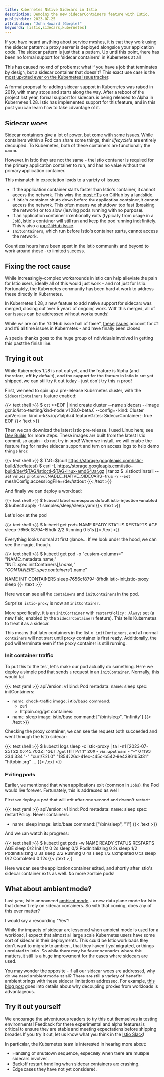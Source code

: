 ```yaml
---
title: Kubernetes Native Sidecars in Istio
description: Demoing the new SidecarContainers feature with Istio.
publishdate: 2023-07-25
attribution: "John Howard (Google)"
keywords: [istio,sidecars,kubernetes]
---
```


If you have heard anything about service meshes, it is that they work using the sidecar pattern: a proxy server is deployed alongside your application code.
The sidecar pattern is just that: a pattern.
Up until this point, there has been no formal support for 'sidecar containers' in Kubernetes at all.

This has caused no end of problems: what if you have a job that terminates by design, but a sidecar container that doesn't?
This exact use case is the [most upvoted ever on the Kubernetes issue tracker](https://github.com/kubernetes/kubernetes/issues/25908).

A formal proposal for adding sidecar support in Kubernetes was raised in 2019, with many stops and starts along the way.
After a reboot of the project last year, formal support for sidecars is being released to Alpha in Kubernetes 1.28.
Istio has implemented support for this feature, and in this post you can learn how to take advantage of it.

## Sidecar woes

Sidecar containers give a lot of power, but come with some issues.
While containers within a Pod can share some things, their *lifecycle's* are entirely decoupled.
To Kubernetes, both of these containers are functionally the same.

However, in Istio they are not the same - the Istio container is required for the primary application container to run,
and has no value without the primary application container.

This mismatch in expectation leads to a variety of issues:
* If the application container starts faster than Istio's container, it cannot access the network.
  This wins the [most +1's](https://github.com/istio/istio/issues/11130) on GitHub by a landslide.
* If Istio's container shuts down before the application container, it cannot access the network.
  This often means we shutdown too fast (breaking the network) or too slow (leaving pods running with no purpose).
* If an application container intentionally exits (typically from usage in a `Job`), Istio's container will still run and keep the pod running indefinitely.
  This is also a [top GitHub issue](https://github.com/istio/istio/issues/11659).
* `InitContainers`, which run before Istio's container starts, cannot access the network.

Countless hours have been spent in the Istio community and beyond to work around these - to limited success.

## Fixing the root cause

While increasingly-complex workarounds in Istio can help alleviate the pain for Istio users, ideally all of this would just work - and not just for Istio.
Fortunately, the Kubernetes community has been hard at work to address these directly in Kubernetes.

In Kubernetes 1.28, a new feature to add native support for sidecars was merged, closing out over 5 years of ongoing work.
With this merged, all of our issues can be addressed without workarounds!

While we are on the "GitHub issue hall of fame", [these](https://github.com/kubernetes/kubernetes/issues/25908) [issues](https://github.com/kubernetes/kubernetes/issues/65502) account for #1 and #6 all time issues in Kubernetes - and have finally been closed!

A special thanks goes to the huge group of individuals involved in getting this past the finish line.

## Trying it out

While Kubernetes 1.28 is not out yet, and the feature is Alpha (and therefore, off by default), and the support for the feature in Istio is not yet shipped, we can still try it out today - just don't try this in prod!

First, we need to spin up a pre-release Kubernetes cluster, with the `SidecarContainers` feature enabled:

{{< text shell >}}
$ cat <<EOF | kind create cluster --name sidecars --image gcr.io/istio-testing/kind-node:v1.28.0-beta.0 --config=-
kind: Cluster
apiVersion: kind.x-k8s.io/v1alpha4
featureGates:
  SidecarContainers: true
EOF
{{< /text >}}

Then we can download the latest Istio pre-release. I used Linux here; see [Dev Builds](https://github.com/istio/istio/wiki/dev-builds) for more steps.
These images are built from the latest Istio commit, so again - do not try in prod!
When we install, we will enable the feature flag for native sidecar support and turn on access logs to help demo things later.

{{< text shell >}}
$ TAG=$(curl https://storage.googleapis.com/istio-build/dev/latest)
$ curl -L https://storage.googleapis.com/istio-build/dev/$TAG/istioctl-$TAG-linux-amd64.tar.gz | tar xz
$ ./istioctl install --set values.pilot.env.ENABLE_NATIVE_SIDECARS=true -y --set meshConfig.accessLogFile=/dev/stdout
{{< /text >}}

And finally we can deploy a workload:

{{< text shell >}}
$ kubectl label namespace default istio-injection=enabled
$ kubectl apply -f samples/sleep/sleep.yaml
{{< /text >}}

Let's look at the pod:

{{< text shell >}}
$ kubectl get pods
NAME                     READY   STATUS    RESTARTS   AGE
sleep-7656cf8794-8fhdk   2/2     Running   0          51s
{{< /text >}}

Everything looks normal at first glance...
If we look under the hood, we can see the magic, though.

{{< text shell >}}
$ kubectl get pod -o "custom-columns="\
"NAME:.metadata.name,"\
"INIT:.spec.initContainers[*].name,"\
"CONTAINERS:.spec.containers[*].name"

NAME                     INIT                     CONTAINERS
sleep-7656cf8794-8fhdk   istio-init,istio-proxy   sleep
{{< /text >}}

Here we can see all the `containers` and `initContainers` in the pod.

Surprise! `istio-proxy` is now an `initContainer`.

More specifically, it is an `initContainer` with `restartPolicy: Always` set (a new field, enabled by the `SidecarContainers` feature).
This tells Kubernetes to treat it as a sidecar.

This means that later containers in the list of `initContainers`, and all normal `containers` will not start until proxy container is first ready.
Additionally, the pod will terminate even if the proxy container is still running.

### Init container traffic

To put this to the test, let's make our pod actually do something.
Here we deploy a simple pod that sends a request in an `initContainer`.
Normally, this would fail.

{{< text yaml >}}
apiVersion: v1
kind: Pod
metadata:
  name: sleep
spec:
  initContainers:
  - name: check-traffic
    image: istio/base
    command:
    - curl
    - httpbin.org/get
  containers:
  - name: sleep
    image: istio/base
    command: ["/bin/sleep", "infinity"]
{{< /text >}}

Checking the proxy container, we can see the request both succeeded and went through the Istio sidecar:

{{< text shell >}}
$ kubectl logs sleep -c istio-proxy | tail -n1
[2023-07-25T22:00:45.703Z] "GET /get HTTP/1.1" 200 - via_upstream - "-" 0 1193 334 334 "-" "curl/7.81.0" "1854226d-41ec-445c-b542-9e43861b5331" "httpbin.org" ...
{{< /text >}}

### Exiting pods

Earlier, we mentioned that when applications exit (common in `Jobs`), the Pod would live forever.
Fortunately, this is addressed as well!

First we deploy a pod that will exit after one second and doesn't restart:

{{< text yaml >}}
apiVersion: v1
kind: Pod
metadata:
  name: sleep
spec:
  restartPolicy: Never
  containers:
- name: sleep
  image: istio/base
  command: ["/bin/sleep", "1"]
{{< /text >}}

And we can watch its progress:

{{< text shell >}}
$ kubectl get pods -w
NAME    READY   STATUS     RESTARTS   AGE
sleep   0/2     Init:1/2   0          2s
sleep   0/2     PodInitializing   0          2s
sleep   1/2     PodInitializing   0          3s
sleep   2/2     Running           0          4s
sleep   1/2     Completed         0          5s
sleep   0/2     Completed         0          12s
{{< /text >}}

Here we can see the application container exited, and shortly after Istio's sidecar container exits as well.
No more zombie pods!

## What about ambient mode?

Last year, Istio announced [ambient mode](/blog/2022/introducing-ambient-mesh/) - a new data plane mode for Istio that doesn't rely on sidecar containers.
So with that coming, does any of this even matter?

I would say a resounding "Yes"!

While the impacts of sidecar are lessened when ambient mode is used for a workload, I expect that almost all large scale Kubernetes users have some sort of sidecar in their deployments.
This could be Istio workloads they don't want to migrate to ambient, that they haven't *yet* migrated, or things unrelated to Istio.
So while there may be fewer scenarios where this matters, it still is a huge improvement for the cases where sidecars are used.

You may wonder the opposite - if all our sidecar woes are addressed, why do we need ambient mode at all?
There are still a variety of benefits ambient brings with these sidecar limitations addressed.
For example, [this blog post](/blog/2023/waypoint-proxy-made-simple/) goes into details about why decoupling proxies from workloads is advantageous.

## Try it out yourself

We encourage the adventurous readers to try this out themselves in testing environments!
Feedback for these experimental and alpha features is critical to ensure they are stable and meeting expectations before shipping broader.
If you try it out, let us know what you think in the [Istio Slack](/get-involved/)!

In particular, the Kubernetes team is interested in hearing more about:

* Handling of shutdown sequence, especially when there are multiple sidecars involved.
* Backoff restart handling when sidecar containers are crashing.
* Edge cases they have not yet considered.
